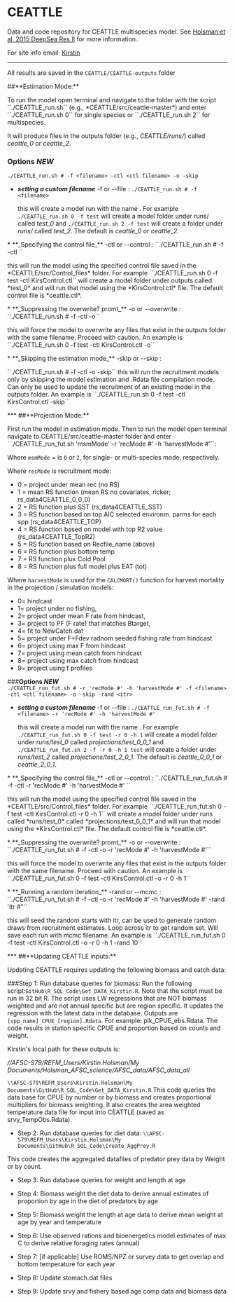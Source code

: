 
# CEATTLE
Data and code repository for CEATTLE multispecies model. 
See   <a href="http://www.sciencedirect.com/science/article/pii/S0967064515002751">Holsman et al. 2015 DeepSea Res II<a/> for more information..
<p>
For site info email:
<a href="mailto:kirstin.holsman@noaa.gov?Subject=Hello%20again" target="_top">Kirstin</a>
</p>

***
All results are saved in the ``CEATTLE/CEATTLE-outputs`` folder
</p>
##**Estimation Mode:** 
<p>
<p>
To run the model open terminal and navigate to the folder with the script  ``./CEATTLE_run.sh`` (e.g., *CEATTLE/src/ceattle-master*) and enter ``./CEATTLE_run.sh 0`` for single species or ``./CEATTLE_run.sh 2`` for multispecies.

It will produce files in the outputs folder (e.g., *CEATTLE/runs/*) called *ceattle_0* or *ceattle_2*.
 
 
### **Options _NEW_**   

``./CEATTLE_run.sh # -f <filename> -ctl <ctl filename> -o -skip`` <p>
* **_setting a custom filename_**        -f or --file  <filename>  : ``./CEATTLE_run.sh # -f <filename>``  <p>
this will create a model run with the name <filename>. For example ``./CEATTLE_run.sh 0 -f test`` will create a model folder under runs/ called *test_0* and ``./CEATTLE_run.sh 2 -f test`` will create a folder under *runs/* called *test_2.* The default is *ceattle_0* or *ceattle_2*.
 <p>
* **_Specifying the control file_**     -ctl or --control  <filename.ctl>  : ``./CEATTLE_run.sh # -f <filename> -ctl <ctl filename>``  <p>
this will run the model using the specified control file saved in the *CEATTLE/src/Control_files* folder. For example ``./CEATTLE_run.sh 0 -f test -ctl KirsControl.ctl`` will create a model folder under outputs called *test_0* and will run that model using the *KirsControl.ctl* file. The default control file is *ceattle.ctl*.
<p>
* **_Suppressing the overwrite? promt_** -o or --overwrite : ``./CEATTLE_run.sh # -f <filename> -ctl <ctl filename> -o`` <p>
this will force the model to overwrite any files that exist in the outputs folder with the same filename. Proceed with caution. An example is ``./CEATTLE_run.sh 0 -f test -ctl KirsControl.ctl -o``
<p>
* **_Skipping the estimation mode_**      -skip or --skip : <p> ``./CEATTLE_run.sh # -f <filename> -ctl <ctl filename> -o -skip`` 
this will run the recruitment models only by skipping the model estimation and .Rdata file compilation mode. Can only be used to update the recruitment of an existing model in the outputs folder. An example is ``./CEATTLE_run.sh 0 -f test -ctl KirsControl.ctl -skip``

<p>
***
##**Projection Mode:**

<p>
First run the model in estimation mode. Then to run the model open terminal navigate to CEATTLE/src/ceattle-master folder and enter 
``./CEATTLE_run_fut.sh 'msmMode' -r 'recMode #' -h 'harvestMode #'``:

Where ``msmMode`` = is ``0`` or ``2``, for single- or multi-species mode, respectively. 

Where ``recMode`` is recruitment mode:
* 0 = project under mean  rec   (no RS)
* 1 = mean RS function (mean RS no covariates, ricker; rs_data4CEATTLE_0_0_0)
* 2 = RS function plus SST (rs_data4CEATTLE_SST)
* 3 = RS function based on top AIC selected environm. parms for each spp (rs_data4CEATTLE_TOP)
* 4 = RS function based on model with top R2 value (rs_data4CEATTLE_TopR2)
* 5 = RS function based on Recfile_name (above)   
* 6 = RS function plus bottom temp 
* 7 = RS function plus Cold Pool
* 8 = RS function plus full model plus EAT (tot)

Where ``harvestMode``  is used  for the ``CALCMORT()``  function for harvest mortality  in  the projection  / simulation  models: 
* 0= hindcast
* 1= project under no  fishing,  
* 2= project under mean  F  rate  from  hindcast, 
* 3= project to  PF (F rate) that  matches Btarget,  
* 4= fit to NewCatch.dat
* 5= project under F+Fdev radnom seeded fishing rate  from  hindcast
* 6= project using max F from hindcast
* 7= project using mean catch from hindcast
* 8= project using max catch from hindcast
* 9= project using f profiles  

###**Options _NEW_**   
``./CEATTLE_run_fut.sh # -r 'recMode #' -h 'harvestMode #' -f <filename> -ctl <ctl filename> -o -skip -rand <itr>`` <p>
* **_setting a custom filename_**        -f or --file  <filename>  : ``./CEATTLE_run_fut.sh # -f <filename> -r 'recMode #' -h 'harvestMode #'``  <p>
this will create a model run with the name <filename>. For example ``./CEATTLE_run_fut.sh 0 -f test -r 0 -h 1`` will create a model folder under *runs/test_0* called *projections/test_0_0_1* and ``./CEATTLE_run_fut.sh 2 -f -r 0 -h 1 test`` will create a folder under *runs/test_2* called *projections/test_2_0_1.* The default is *ceattle_0_0_1* or *ceattle_2_0_1*.
 <p>
* **_Specifying the control file_**     -ctl or --control  <filename.ctl>  : ``./CEATTLE_run_fut.sh # -f <filename> -ctl <ctl filename> -r 'recMode #' -h 'harvestMode #' ``  <p>
this will run the model using the specified control file saved in the *CEATTLE/src/Control_files* folder. For example ``./CEATTLE_run_fut.sh 0 -f test -ctl KirsControl.ctl -r 0 -h 1`` will create a model folder under runs called *runs/test_0* called *projections/test_0_0_1* and will run that model using the *KirsControl.ctl* file. The default control file is *ceattle.ctl*.
<p>
* **_Suppressing the overwrite? promt_** -o or --overwrite : ``./CEATTLE_run_fut.sh # -f <filename> -ctl <ctl filename> -o -r 'recMode #' -h 'harvestMode #'`` <p>
this will force the model to overwrite any files that exist in the outputs folder with the same filename. Proceed with caution. An example is ``./CEATTLE_run_fut.sh 0 -f test -ctl KirsControl.ctl -o -r 0 -h 1``

<p>
* **_Running a random iteration_** -rand or --mcmc : ``./CEATTLE_run_fut.sh # -f <filename> -ctl <ctl filename> -o -r 'recMode #' -h 'harvestMode #' -rand 'itr #"`` <p>
this will seed the random starts with itr, can be used to generate random draws from recruitment estimates. Loop across itr to get random set. Will save each run with mcmc<itr> filename. An example is ``./CEATTLE_run_fut.sh 0 -f test -ctl KirsControl.ctl -o -r 0 -h 1 -rand 10``

<p>
***
##**Updating CEATTLE inputs:**  

Updating CEATTLE requires updating the following biomass and catch data:  

###Step 1: Run database queries for biomass:
Run the following script:``GitHub\R_SQL_Code\Get_DATA_Kirstin.R``. Note that the script must be run in 32 bit R. The script uses LW regressions that are NOT biomass weighted and are not annual specific but are region specific. It updates the regression with the latest data in the database. Outputs are ``[spp_name]_CPUE_[region].Rdata``. For example: plk_CPUE_ebs.Rdata. The code results in station specific CPUE and proportion based on counts and weight.

Kirstin's local path for these outputs is:

*//AFSC-S79/REFM_Users/Kirstin.Holsman/My Documents/Holsman_AFSC_science/AFSC_data/AFSC_data_all*

``\\AFSC-S79\REFM_Users\Kirstin.Holsman\My Documents\GitHub\R_SQL_Code\Get_DATA_Kirstin.R``
This code queries the data base for CPUE by number or by biomass and creates proportional multipliers for biomass weighting. It also creates the area weighted temperature data file for input into CEATTLE (saved as srvy_TempObs.Rdata).

* Step 2: Run database queries for diet data:
``\\AFSC-S79\REFM_Users\Kirstin.Holsman\My Documents\GitHub\R_SQL_Code\Create_AggPrey.R``

This code creates the aggregated datafiles of predator prey data by Weight or by count.

* Step 3: Run database queries for weight and length at age

* Step 4: Biomass weight the diet data to derive annual estimates of proportion by age in the diet of predators by age
* Step 5: Biomass weight the length at age data to derive mean weight at age by year and temperature
* Step 6: Use observed rations and bioenergetics model estimates of max C to derive relative foraging rates (annual)
* Step 7: [if applicable] Use ROMS/NPZ or survey data to get overlap and bottom temperature for each year

* Step 8: Update stomach.dat files
* Step 9: Update srvy and fishery based age comp data and biomass data


